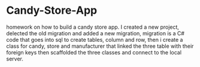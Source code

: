 # Candy-Store-App
homework on how to build a candy store app.
I created a new project, delected the old migration and added a new migration, migration is a C# code that goes into sql to create tables, column and row, then i create a class for candy, store and manufacturer that linked the three table with their foreign keys then scaffolded the three classes and connect to the local server.
